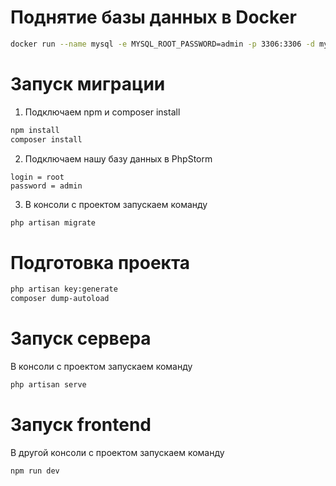 #  Поднятие базы данных в Docker
```bash
docker run --name mysql -e MYSQL_ROOT_PASSWORD=admin -p 3306:3306 -d mysql
```

# Запуск миграции
1. Подключаем npm и composer install
```bash
npm install
composer install
```
2. Подключаем нашу базу данных в PhpStorm
```
login = root
password = admin
```
3. В консоли с проектом запускаем команду
```bash
php artisan migrate
```

# Подготовка проекта
```bash
php artisan key:generate
composer dump-autoload
```

# Запуск сервера
В консоли с проектом запускаем команду
```bash
php artisan serve
```

# Запуск frontend
В другой консоли с проектом запускаем команду
```bash
npm run dev
```
